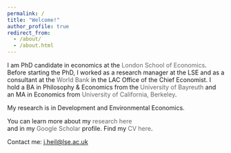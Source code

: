 ```yaml
---
permalink: /
title: "Welcome!"
author_profile: true
redirect_from: 
  - /about/
  - /about.html
---
```


I am PhD candidate in economics at the <a href="https://www.lse.ac.uk/economics/people/research-students/anton-heil/" style="color: #666; text-decoration: none;">London School of Economics</a>.  Before starting the PhD, I worked as a research manager at the LSE and as a consultant at the <a href="https://www.worldbank.org/en/region/lac" style="color: #666; text-decoration: none;">World Bank</a> in the LAC Office of the Chief Economist.   I hold a BA in Philosophy & Economics from the <a href="https://www.uni-bayreuth.de/en/bachelor/economics" style="color: #666; text-decoration: none;">University of Bayreuth</a>  and an MA in Economics from <a href="https://econ.berkeley.edu/" style="color: #666; text-decoration: none;">University of California, Berkeley</a>.

My research is in Development and Environmental Economics.

You can learn more about my <a href="https://ajheil.github.io/publications/" style="color: #666; text-decoration: none;">research here</a>  
and in my <a href="https://scholar.google.com/citations?user=XTGAa9wAAAAJ&hl=en" style="color: #666; text-decoration: none;">Google Scholar</a> profile. Find my <a href="https://ajheil.github.io/publications/cv.pdf" style="color: #666; text-decoration: none;">CV here</a>.

Contact me: <a href="mailto:j.heil@lse.ac.uk" style="color: #666; text-decoration: none;">j.heil@lse.ac.uk</a>
